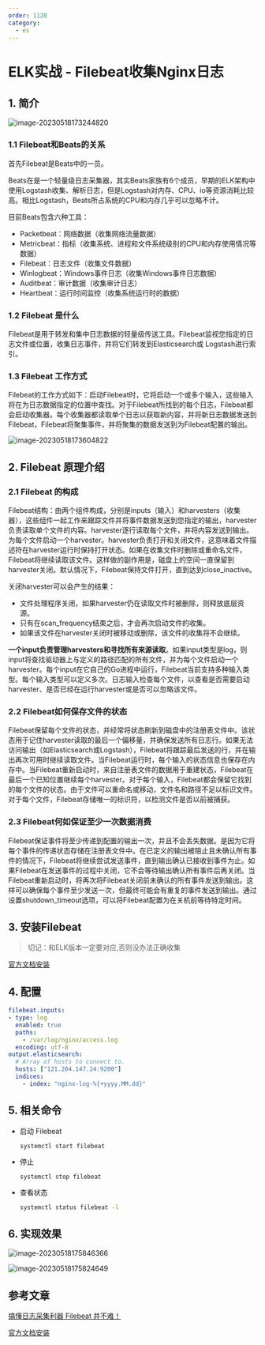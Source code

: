 ```yaml
---
order: 1120
category:
  - es
---
```




# ELK实战 - Filebeat收集Nginx日志



## 1. 简介

![image-20230518173244820](https://zszblog.oss-cn-beijing.aliyuncs.com/zszblog/image-20230518173244820.png)

### 1.1 Filebeat和Beats的关系

首先Filebeat是Beats中的一员。

Beats在是一个轻量级日志采集器，其实Beats家族有6个成员，早期的ELK架构中使用Logstash收集、解析日志，但是Logstash对内存、CPU、io等资源消耗比较高。相比Logstash，Beats所占系统的CPU和内存几乎可以忽略不计。

目前Beats包含六种工具：

- Packetbeat：网络数据（收集网络流量数据）
- Metricbeat：指标（收集系统、进程和文件系统级别的CPU和内存使用情况等数据）
- Filebeat：日志文件（收集文件数据）
- Winlogbeat：Windows事件日志（收集Windows事件日志数据）
- Auditbeat：审计数据（收集审计日志）
- Heartbeat：运行时间监控（收集系统运行时的数据）

### 1.2 Filebeat 是什么

Filebeat是用于转发和集中日志数据的轻量级传送工具。Filebeat监视您指定的日志文件或位置，收集日志事件，并将它们转发到Elasticsearch或 Logstash进行索引。

### 1.3 Filebeat 工作方式

Filebeat的工作方式如下：启动Filebeat时，它将启动一个或多个输入，这些输入将在为日志数据指定的位置中查找。对于Filebeat所找到的每个日志，Filebeat都会启动收集器。每个收集器都读取单个日志以获取新内容，并将新日志数据发送到Filebeat，Filebeat将聚集事件，并将聚集的数据发送到为Filebeat配置的输出。

![image-20230518173604822](https://zszblog.oss-cn-beijing.aliyuncs.com/zszblog/image-20230518173604822.png)

## 2. Filebeat 原理介绍

### 2.1 Filebeat 的构成

Filebeat结构：由两个组件构成，分别是inputs（输入）和harvesters（收集器），这些组件一起工作来跟踪文件并将事件数据发送到您指定的输出，harvester负责读取单个文件的内容。harvester逐行读取每个文件，并将内容发送到输出。为每个文件启动一个harvester。harvester负责打开和关闭文件，这意味着文件描述符在harvester运行时保持打开状态。如果在收集文件时删除或重命名文件，Filebeat将继续读取该文件。这样做的副作用是，磁盘上的空间一直保留到harvester关闭。默认情况下，Filebeat保持文件打开，直到达到close_inactive。

关闭harvester可以会产生的结果：

- 文件处理程序关闭，如果harvester仍在读取文件时被删除，则释放底层资源。
- 只有在scan_frequency结束之后，才会再次启动文件的收集。
- 如果该文件在harvester关闭时被移动或删除，该文件的收集将不会继续。

**一个input负责管理harvesters和寻找所有来源读取**。如果input类型是log，则input将查找驱动器上与定义的路径匹配的所有文件，并为每个文件启动一个harvester。每个input在它自己的Go进程中运行，Filebeat当前支持多种输入类型。每个输入类型可以定义多次。日志输入检查每个文件，以查看是否需要启动harvester、是否已经在运行harvester或是否可以忽略该文件。

### 2.2 Filebeat如何保存文件的状态

Filebeat保留每个文件的状态，并经常将状态刷新到磁盘中的注册表文件中。该状态用于记住harvester读取的最后一个偏移量，并确保发送所有日志行。如果无法访问输出（如Elasticsearch或Logstash），Filebeat将跟踪最后发送的行，并在输出再次可用时继续读取文件。当Filebeat运行时，每个输入的状态信息也保存在内存中。当Filebeat重新启动时，来自注册表文件的数据用于重建状态，Filebeat在最后一个已知位置继续每个harvester。对于每个输入，Filebeat都会保留它找到的每个文件的状态。由于文件可以重命名或移动，文件名和路径不足以标识文件。对于每个文件，Filebeat存储唯一的标识符，以检测文件是否以前被捕获。

### 2.3 Filebeat何如保证至少一次数据消费

Filebeat保证事件将至少传递到配置的输出一次，并且不会丢失数据。是因为它将每个事件的传递状态存储在注册表文件中。在已定义的输出被阻止且未确认所有事件的情况下，Filebeat将继续尝试发送事件，直到输出确认已接收到事件为止。如果Filebeat在发送事件的过程中关闭，它不会等待输出确认所有事件后再关闭。当Filebeat重新启动时，将再次将Filebeat关闭前未确认的所有事件发送到输出。这样可以确保每个事件至少发送一次，但最终可能会有重复的事件发送到输出。通过设置shutdown_timeout选项，可以将Filebeat配置为在关机前等待特定时间。

## 3. 安装Filebeat

>切记：和ELK版本一定要对应,否则没办法正确收集

[官方文档安装](https://www.elastic.co/guide/en/beats/filebeat/7.17/setup-repositories.html#_yum)

## 4. 配置

```yml
filebeat.inputs:
- type: log
  enabled: true
  paths:
    - /var/log/nginx/access.log
  encoding: utf-8
output.elasticsearch:
  # Array of hosts to connect to.
  hosts: ["121.204.147.24:9200"]
  indices:
    - index: "nginx-log-%{+yyyy.MM.dd}"
```

## 5. 相关命令

- 启动 Filebeat

  ```
  systemctl start filebeat
  ```

- 停止

  ```
  systemctl stop filebeat
  ```

- 查看状态

  ```bash
  systemctl status filebeat -l
  ```

## 6. 实现效果

![image-20230518175846366](https://zszblog.oss-cn-beijing.aliyuncs.com/zszblog/image-20230518175846366.png)

![image-20230518175824649](https://zszblog.oss-cn-beijing.aliyuncs.com/zszblog/image-20230518175824649.png)

## 参考文章

[搞懂日志采集利器 Filebeat 并不难！](https://segmentfault.com/a/1190000039410506)

[官方文档安装](https://www.elastic.co/guide/en/beats/filebeat/7.17/setup-repositories.html#_yum)

